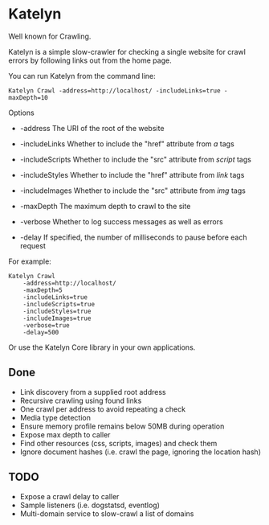 # Katelyn

Well known for Crawling.

Katelyn is a simple slow-crawler for checking a single website for crawl errors by following links out from the home page.

You can run Katelyn from the command line:

    Katelyn Crawl -address=http://localhost/ -includeLinks=true -maxDepth=10

Options

 - -address The URI of the root of the website


 - -includeLinks Whether to include the "href" attribute from _a_ tags

 - -includeScripts Whether to include the "src" attribute from _script_ tags

 - -includeStyles Whether to include the "href" attribute from _link_ tags

 - -includeImages Whether to include the "src" attribute from _img_ tags

 - -maxDepth The maximum depth to crawl to the site

 - -verbose Whether to log success messages as well as errors

 - -delay If specified, the number of milliseconds to pause before each request

For example:

    Katelyn Crawl 
        -address=http://localhost/ 
        -maxDepth=5 
        -includeLinks=true
        -includeScripts=true 
        -includeStyles=true 
        -includeImages=true
        -verbose=true
        -delay=500

Or use the Katelyn Core library in your own applications.

## Done

 - Link discovery from a supplied root address
 - Recursive crawling using found links
 - One crawl per address to avoid repeating a check
 - Media type detection
 - Ensure memory profile remains below 50MB during operation
 - Expose max depth to caller
 - Find other resources (css, scripts, images) and check them
 - Ignore document hashes (i.e. crawl the page, ignoring the location hash)

## TODO

 - Expose a crawl delay to caller
 - Sample listeners (i.e. dogstatsd, eventlog)
 - Multi-domain service to slow-crawl a list of domains